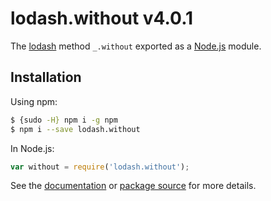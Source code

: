 # lodash.without v4.0.1

The [lodash](https://lodash.com/) method `_.without` exported as a [Node.js](https://nodejs.org/) module.

## Installation

Using npm:
```bash
$ {sudo -H} npm i -g npm
$ npm i --save lodash.without
```

In Node.js:
```js
var without = require('lodash.without');
```

See the [documentation](https://lodash.com/docs#without) or [package source](https://github.com/lodash/lodash/blob/4.0.1-npm-packages/lodash.without) for more details.
